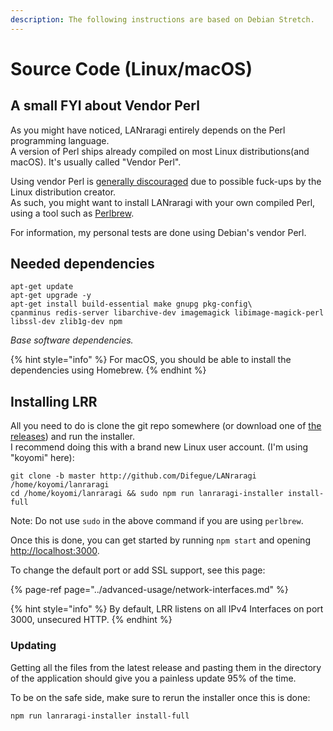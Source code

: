 ```yaml
---
description: The following instructions are based on Debian Stretch.
---
```


# Source Code \(Linux/macOS\)

## A small FYI about Vendor Perl

As you might have noticed, LANraragi entirely depends on the Perl programming language.  
A version of Perl ships already compiled on most Linux distributions(and macOS). It's usually called "Vendor Perl".

Using vendor Perl is [generally discouraged](http://www.modernperlbooks.com/mt/2012/01/avoiding-the-vendor-perl-fad-diet.html) due to possible fuck-ups by the Linux distribution creator.  
As such, you might want to install LANraragi with your own compiled Perl, using a tool such as [Perlbrew](https://perlbrew.pl/).

For information, my personal tests are done using Debian's vendor Perl.

## Needed dependencies

```text
apt-get update
apt-get upgrade -y
apt-get install build-essential make gnupg pkg-config\
cpanminus redis-server libarchive-dev imagemagick libimage-magick-perl libssl-dev zlib1g-dev npm
```

_Base software dependencies._

{% hint style="info" %}
For macOS, you should be able to install the dependencies using Homebrew.
{% endhint %}

## Installing LRR

All you need to do is clone the git repo somewhere \(or download one of [the releases](https://github.com/Difegue/LANraragi/releases)\) and run the installer.  
I recommend doing this with a brand new Linux user account. \(I'm using "koyomi" here\):

```text
git clone -b master http://github.com/Difegue/LANraragi /home/koyomi/lanraragi
cd /home/koyomi/lanraragi && sudo npm run lanraragi-installer install-full
```

Note: Do not use `sudo` in the above command if you are using `perlbrew`.

Once this is done, you can get started by running `npm start` and opening [http://localhost:3000](http://localhost:3000).

To change the default port or add SSL support, see this page:

{% page-ref page="../advanced-usage/network-interfaces.md" %}

{% hint style="info" %}
By default, LRR listens on all IPv4 Interfaces on port 3000, unsecured HTTP.
{% endhint %}

### Updating

Getting all the files from the latest release and pasting them in the directory of the application should give you a painless update 95% of the time.

To be on the safe side, make sure to rerun the installer once this is done:

```bash
npm run lanraragi-installer install-full
```

